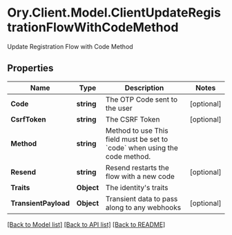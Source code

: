 # Ory.Client.Model.ClientUpdateRegistrationFlowWithCodeMethod
Update Registration Flow with Code Method

## Properties

Name | Type | Description | Notes
------------ | ------------- | ------------- | -------------
**Code** | **string** | The OTP Code sent to the user | [optional] 
**CsrfToken** | **string** | The CSRF Token | [optional] 
**Method** | **string** | Method to use  This field must be set to &#x60;code&#x60; when using the code method. | 
**Resend** | **string** | Resend restarts the flow with a new code | [optional] 
**Traits** | **Object** | The identity&#39;s traits | 
**TransientPayload** | **Object** | Transient data to pass along to any webhooks | [optional] 

[[Back to Model list]](../README.md#documentation-for-models) [[Back to API list]](../README.md#documentation-for-api-endpoints) [[Back to README]](../README.md)

